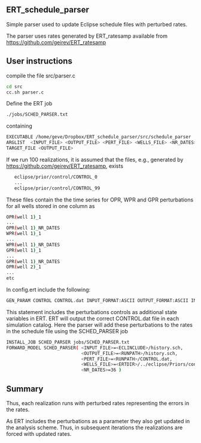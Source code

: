 ## ERT_schedule_parser

Simple parser used to update Eclipse schedule files with perturbed rates.

The parser uses rates generated by ERT_ratesamp available from https://github.com/geirev/ERT_ratesamp

## User instructions

compile the file src/parser.c 
```bash
cd src
cc.sh parser.c
```

Define the ERT job
```bash
./jobs/SCHED_PARSER.txt
```
containing
```bash
EXECUTABLE /home/geve/Dropbox/ERT_schedule_parser/src/schedule_parser
ARGLIST  <INPUT_FILE> <OUTPUT_FILE> <PERT_FILE> <WELLS_FILE> <NR_DATES>
TARGET_FILE <OUTPUT_FILE>
```

If we run 100 realizations, it is assumed that the files, e.g., generated by https://github.com/geirev/ERT_ratesamp, exists
```bash
   eclipse/prior/control/CONTROL_0
   ...
   eclipse/prior/control/CONTROL_99
```
These files contain the the time series for  OPR, WPR and GPR perturbations for all wells stored in one column as
```bash
OPR(well 1)_1
...
OPR(well 1)_NR_DATES
WPR(well 1)_1
...
WPR(well 1)_NR_DATES
GPR(well 1)_1
...
GPR(well 1)_NR_DATES
OPR(well 2)_1
...
etc
```

In config.ert include the following:
```bash
GEN_PARAM CONTROL CONTROL.dat INPUT_FORMAT:ASCII OUTPUT_FORMAT:ASCII INIT_FILES:../eclipse/Priors/control/CONTROL_%d
```
This statement includes the perturbations controls as additional state variables in ERT.
ERT will output the correct CONTROL.dat file in each simulation catalog.
Here the parser will add these perturbations to the rates in the schedule file using the SCHED_PARSER job
```bash
INSTALL_JOB SCHED_PARSER jobs/SCHED_PARSER.txt
FORWARD_MODEL SCHED_PARSER( <INPUT_FILE>=<ECLINCLUDE>/history.sch,
                            <OUTPUT_FILE>=<RUNPATH>/history.sch,
                            <PERT_FILE>=<RUNPATH>/CONTROL.dat,
                            <WELLS_FILE>=<ERTDIR>/../eclipse/Priors/control/wells.txt,
                            <NR_DATES>=36 )

```

## Summary
Thus, each realization runs with perturbed rates representing the errors in the rates.

As ERT includes the perturbations as a parameter they also get updated in the analysis scheme.
Thus, in subsequent iterations the realizations are forced with updated rates.
